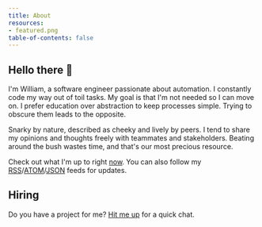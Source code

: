 ```yaml
---
title: About
resources:
- featured.png
table-of-contents: false
---
```


## Hello there 👋

I'm William, a software engineer passionate about automation. I constantly code my way out of toil tasks. My goal is that I'm not needed so I can move on. I prefer education over abstraction to keep processes simple. Trying to obscure them leads to the opposite.

Snarky by nature, described as cheeky and lively by peers. I tend to share my opinions and thoughts freely with teammates and stakeholders. Beating around the bush wastes time, and that's our most precious resource.

Check out what I'm up to right [now](/now). You can also follow my [RSS](/index.rss.xml)/[ATOM](/index.atom.xml)/[JSON](/index.feed.json) feeds for updates.

## Hiring

Do you have a project for me? [Hit me up](https://cal.com/artero) for a quick chat.
